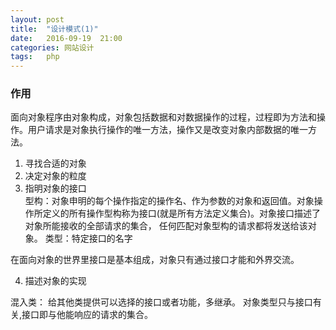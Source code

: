 ```yaml
---
layout: post
title:  "设计模式(1)"
date:   2016-09-19  21:00
categories: 网站设计
tags:   php
---
```


### 作用

面向对象程序由对象构成，对象包括数据和对数据操作的过程，过程即为方法和操作。用户请求是对象执行操作的唯一方法，操作又是改变对象内部数据的唯一方法。

1. 寻找合适的对象
2. 决定对象的粒度
3. 指明对象的接口          
   型构：对象申明的每个操作指定的操作名、作为参数的对象和返回值。对象操作所定义的所有操作型构称为接口(就是所有方法定义集合)。对象接口描述了对象所能接收的全部请求的集合，
   任何匹配对象型构的请求都将发送给该对象。
   类型：特定接口的名字   
    
在面向对象的世界里接口是基本组成，对象只有通过接口才能和外界交流。


4. 描述对象的实现

混入类： 给其他类提供可以选择的接口或者功能，多继承。
对象类型只与接口有关,接口即与他能响应的请求的集合。

